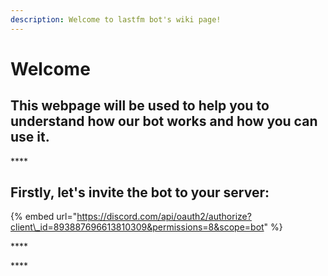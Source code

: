 ```yaml
---
description: Welcome to lastfm bot's wiki page!
---
```


# Welcome

##  **This webpage will be used to help you to understand how our bot works and how you can use it.**

\*\*\*\*

## Firstly, let's invite the bot to your server:

{% embed url="https://discord.com/api/oauth2/authorize?client\_id=893887696613810309&permissions=8&scope=bot" %}

\*\*\*\*

\*\*\*\*

